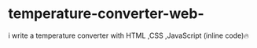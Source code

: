 # temperature-converter-web-
i write a temperature converter with HTML ,CSS ,JavaScript (inline code)🔥
